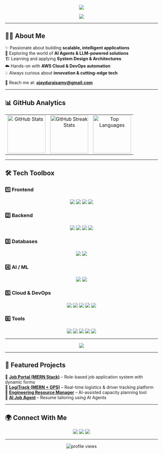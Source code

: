 <p align="center">
  <img src="https://capsule-render.vercel.app/api?type=gradient&height=220&color=0:4DB6FF,100:1E90FF&text=Ajay%20Duraisamy&fontSize=55&animation=twinkling&fontAlignY=40&fontColor=ffffff" />
</p>


<p align="center">
  <img src="https://readme-typing-svg.herokuapp.com?size=26&color=4DB6FF&center=true&vCenter=true&width=800&lines=🚀+Full-Stack+Developer;🤖+AI+%26+ML+Explorer;☁️+Cloud+%26+DevOps+Learner;🏗️+System+Design+Architect" />
</p>

---

## 👨‍💻 About Me  
✨ Passionate about building **scalable, intelligent applications**  
🧠 Exploring the world of **AI Agents & LLM-powered solutions**  
🏗️ Learning and applying **System Design & Architectures**  
☁️ Hands-on with **AWS Cloud & DevOps automation**  
💡 Always curious about **innovation & cutting-edge tech**  

📩 Reach me at: **[ajayduraisamy@gmail.com](mailto:ajayduraisamy@gmail.com)**  

---


## 📊 GitHub Analytics

<table align="center">
  <tr>
    <td align="center">
      <img src="https://github-readme-stats.vercel.app/api?username=ajayduraisamy&show_icons=true&theme=radical&hide_border=true&bg_color=0D1117&title_color=4DB6FF&icon_color=4DB6FF" height="125" alt="GitHub Stats" />
    </td>
    <td align="center">
      <img src="https://github-readme-streak-stats-eight.vercel.app?user=ajayduraisamy&theme=radical&hide_border=true&background=0D1117&ring=4DB6FF&fire=FF8C00&currStreakLabel=4DB6FF" height="125" alt="GitHub Streak Stats" />
    </td>
    <td align="center">
      <img src="https://github-readme-stats.vercel.app/api/top-langs/?username=ajayduraisamy&layout=compact&theme=radical&hide_border=true&bg_color=0D1117&title_color=4DB6FF" height="125" alt="Top Languages" />
    </td>
  </tr>
</table>



---
## 🛠️ Tech Toolbox  

### 1️⃣ Frontend  
<p align="center">
  <img src="https://img.shields.io/badge/React-20232A?style=for-the-badge&logo=react&logoColor=61DAFB" />
  <img src="https://img.shields.io/badge/Next.js-000000?style=for-the-badge&logo=next.js&logoColor=white" />
  <img src="https://img.shields.io/badge/JavaScript-F7DF1E?style=for-the-badge&logo=javascript&logoColor=black" />
  <img src="https://img.shields.io/badge/TypeScript-3178C6?style=for-the-badge&logo=typescript&logoColor=white" />
</p>

### 2️⃣ Backend  
<p align="center">
  <img src="https://img.shields.io/badge/Node.js-339933?style=for-the-badge&logo=node.js&logoColor=white" />
  <img src="https://img.shields.io/badge/Express-000000?style=for-the-badge&logo=express&logoColor=white" />
  <img src="https://img.shields.io/badge/Python-3776AB?style=for-the-badge&logo=python&logoColor=white" />
  <img src="https://img.shields.io/badge/Flask-000000?style=for-the-badge&logo=flask&logoColor=white" />
</p>

### 3️⃣ Databases  
<p align="center">
  <img src="https://img.shields.io/badge/MongoDB-47A248?style=for-the-badge&logo=mongodb&logoColor=white" />
  <img src="https://img.shields.io/badge/MySQL-4479A1?style=for-the-badge&logo=mysql&logoColor=white" />
</p>

### 4️⃣ AI / ML  
<p align="center">
  <img src="https://img.shields.io/badge/TensorFlow-FF6F00?style=for-the-badge&logo=tensorflow&logoColor=white" />
  <img src="https://img.shields.io/badge/PyTorch-EE4C2C?style=for-the-badge&logo=pytorch&logoColor=white" />
</p>

### 5️⃣ Cloud & DevOps  
<p align="center">
  <img src="https://img.shields.io/badge/AWS-232F3E?style=for-the-badge&logo=amazonaws&logoColor=white" />
  <img src="https://img.shields.io/badge/Docker-2496ED?style=for-the-badge&logo=docker&logoColor=white" />
  <img src="https://img.shields.io/badge/Git-F05032?style=for-the-badge&logo=git&logoColor=white" />
  <img src="https://img.shields.io/badge/GitHub-181717?style=for-the-badge&logo=github&logoColor=white" />
  <img src="https://img.shields.io/badge/Vercel-000000?style=for-the-badge&logo=vercel&logoColor=white" />
</p>

### 6️⃣ Tools  
<p align="center">
  <img src="https://img.shields.io/badge/VS%20Code-007ACC?style=for-the-badge&logo=visualstudiocode&logoColor=white" />
  <img src="https://img.shields.io/badge/Postman-FF6C37?style=for-the-badge&logo=postman&logoColor=white" />
  <img src="https://img.shields.io/badge/Figma-F24E1E?style=for-the-badge&logo=figma&logoColor=white" />
  <img src="https://img.shields.io/badge/Notion-000000?style=for-the-badge&logo=notion&logoColor=white" />
  <img src="https://img.shields.io/badge/Linux-FCC624?style=for-the-badge&logo=linux&logoColor=black" />
</p>


---

<!-- Animated Tech Scroller -->
<p align="center">
  <img src="https://readme-typing-svg.herokuapp.com?size=24&duration=4000&color=000000&center=true&vCenter=true&width=600&lines=🚀+Frontend:+React+%7C+Next.js+%7C+TS;⚡+Backend:+Node.js+%7C+Express+%7C+Python;🛢️+Databases:+MongoDB+%7C+MySQL;🤖+AI/ML:+TensorFlow+%7C+PyTorch;☁️+DevOps:+AWS+%7C+Docker+%7C+Vercel" />
</p>


---
## 🌟 Featured Projects  
🔹 [**Job Portal (MERN Stack)**](https://github.com/ajayduraisamy) – Role-based job application system with dynamic forms  
🔹 [**LogiTrack (MERN + GPS)**](https://github.com/ajayduraisamy) – Real-time logistics & driver tracking platform  
🔹 [**Engineering Resource Manager**](https://github.com/ajayduraisamy) – AI-assisted capacity planning tool  
🔹 [**AI Job Agent**](https://github.com/ajayduraisamy) – Resume tailoring using AI Agents  

---


## 🌍 Connect With Me  
<p align="center">
  <a href="https://linkedin.com/in/ajay-duraisamy"><img src="https://img.shields.io/badge/-LinkedIn-0077B5?style=for-the-badge&logo=linkedin&logoColor=white"/></a>
  <a href="mailto:ajayduraisamy@gmail.com"><img src="https://img.shields.io/badge/-Gmail-D14836?style=for-the-badge&logo=gmail&logoColor=white"/></a>
  <a href="https://github.com/ajayduraisamy"><img src="https://img.shields.io/badge/-GitHub-000000?style=for-the-badge&logo=github&logoColor=white"/></a>
</p>


---

<p align="center">
  <img src="https://komarev.com/ghpvc/?username=ajayduraisamy&label=Profile%20Views&color=1E90FF&style=for-the-badge" alt="profile views" />
</p>


